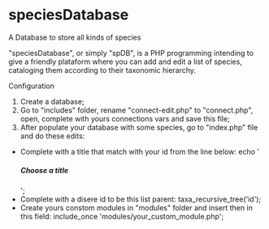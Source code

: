 # speciesDatabase
A Database to store all kinds of species

"speciesDatabase", or simply "spDB", is a PHP programming intending to give a friendly plataform where you can add and edit a list of species, cataloging them according to their taxonomic hierarchy.

Configuration
1. Create a database;
2. Go to "includes" folder, rename "connect-edit.php" to "connect.php", open, complete with yours connections vars and save this file;
3. After populate your database with some species, go to "index.php" file and do these edits:
- Complete with a title that match with your id from the line below:
echo \'<h5>Choose a title</h5>\';
- Complete with a disere id to be this list parent:
taxa_recursive_tree(\'id\');
- Create yours constom modules in "modules" folder and insert then in this field:
include_once \'modules/your_custom_module.php\';
